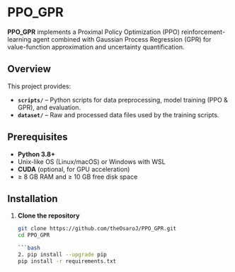 # PPO_GPR

**PPO_GPR** implements a Proximal Policy Optimization (PPO) reinforcement-learning agent combined with Gaussian Process Regression (GPR) for value-function approximation and uncertainty quantification.

## Overview
This project provides:
- **`scripts/`** – Python scripts for data preprocessing, model training (PPO & GPR), and evaluation.
- **`dataset/`** – Raw and processed data files used by the training scripts.


## Prerequisites
- **Python 3.8+**  
- Unix-like OS (Linux/macOS) or Windows with WSL  
- **CUDA** (optional, for GPU acceleration)  
- ≥ 8 GB RAM and ≥ 10 GB free disk space  

## Installation
1. **Clone the repository**  
   ```bash
   git clone https://github.com/theOsaroJ/PPO_GPR.git
   cd PPO_GPR

   ```bash
   2. pip install --upgrade pip
   pip install -r requirements.txt
